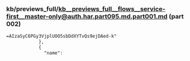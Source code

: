 ### kb/previews_full/kb__previews_full__flows__service-first__master-only@auth.har.part095.md.part001.md (part 002)

```md
=AIzaSyC6PGy3VjplUOO5sbDdXYTvQs9ejDAed-k"
            },
            {
              "name": 
```

```
